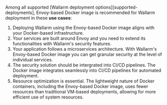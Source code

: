 Among all supported [Wallarm deployment options][supported-deployments], Envoy-based Docker image is recommended for Wallarm deployment in these **use cases**:

1. Deploying Wallarm using the Envoy-based Docker image aligns with your Docker-based infrastructure.
1. Your services are built around Envoy and you need to extend its functionalities with Wallarm's security features.
1. Your application follows a microservices architecture. With Wallarm's Envoy-based Docker image you can get granular security at the level of individual services.
1. The security solution should be intergrated into CI/CD pipelines. The Docker image integrates seamlessly into CI/CD pipelines for automated deployment.
1. Resource optimization is essential. The lightweight nature of Docker containers, including the Envoy-based Docker image, uses fewer resources than traditional VM-based deployments, allowing for more efficient use of system resources.
